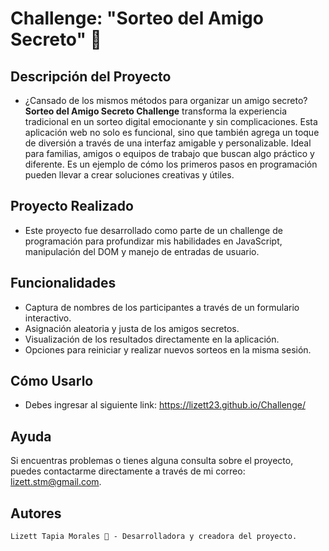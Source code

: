 # Challenge: "Sorteo del Amigo Secreto" 🎁

## Descripción del Proyecto
- ¿Cansado de los mismos métodos para organizar un amigo secreto? **Sorteo del Amigo Secreto Challenge** transforma la experiencia tradicional en un sorteo digital emocionante y sin complicaciones. Esta aplicación web no solo es funcional, sino que también agrega un toque de diversión a través de una interfaz amigable y personalizable. Ideal para familias, amigos o equipos de trabajo que buscan algo práctico y diferente. Es un ejemplo de cómo los primeros pasos en programación pueden llevar a crear soluciones creativas y útiles. 

## Proyecto Realizado
- Este proyecto fue desarrollado como parte de un challenge de programación para profundizar mis habilidades en JavaScript, manipulación del DOM y manejo de entradas de usuario.

## Funcionalidades
- Captura de nombres de los participantes a través de un formulario interactivo.
- Asignación aleatoria y justa de los amigos secretos.
- Visualización de los resultados directamente en la aplicación.
- Opciones para reiniciar y realizar nuevos sorteos en la misma sesión.

## Cómo Usarlo
- Debes ingresar al siguiente link: https://lizett23.github.io/Challenge/
## Ayuda
Si encuentras problemas o tienes alguna consulta sobre el proyecto, puedes contactarme directamente a través de mi correo: lizett.stm@gmail.com.

## Autores
`Lizett Tapia Morales 🌸 - Desarrolladora y creadora del proyecto.`
